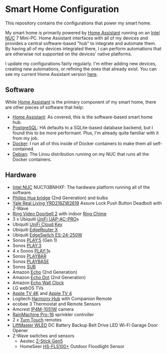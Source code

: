 # Smart Home Configuration

This repository contains the configurations that power my smart home.

My smart home is primarily powered by [Home Assistant] running on an [Intel NUC] 7 Mini-PC. Home Assistant interfaces
with all of my devices and provides a central software-based "hub" to integrate and automate them. By having
all of my devices integrated there, I can perform automations that are otherwise not supported on the devices' native
platforms.

I update my configurations fairly regularly. I'm either adding new devices, creating new automations, or refining the ones that
already exist. You can see my current Home Assistant version [here](homeassistant/.HA_VERSION).

## Software

While [Home Assistant] is the primary component of my smart home, there are other pieces of software that help:

* [Home Assistant]: As covered, this is the software-based smart home hub.
* [PostgreSQL]: HA defaults to a SQLite-based database backend, but I found this to be more performant. Plus, I'm already
  quite familiar with it from my job.
* [Docker]: I run all of this inside of Docker containers to make them all self-contained.
* [Debian]: The Linxu distribution running on my NUC that runs all the Docker containers.

## Hardware

* [Intel NUC] NUC7i3BNHXF: The hardware platform running all of the software.
* [Philips Hue bridge] (2nd Generation) and bulbs
* [Yale Real Living YRD216ZW2619] Assure Lock Push Button Deadbolt with Z-Wave
* [Ring Video Doorbell 2] with indoor [Ring Chime]
* 3 x Ubiquiti [UniFi UAP-AC-PRO]s
* Ubiquiti [UniFi Cloud Key]
* Ubiquiti [EdgeRouter X]
* Ubiquiti [EdgeSwitch ES-24-250W]
* Sonos [PLAY:5] (Gen 1)
* Sonos [PLAY:3]
* 4 x Sonos [PLAY:1]s
* Sonos [PLAYBAR]
* Sonos [PLAYBASE]
* Sonos [SUB]
* Amazon [Echo] (2nd Generation)
* Amazon [Echo Dot] (2nd Generation)
* Amazon [Echo Wall Clock]
* LG webOS TVs
* [Apple TV 4K] and [Apple TV 4]
* Logitech [Harmony Hub] with Companion Remote
* ecobee 3 Thermostat and Remote Sensors
* Amcrest [IP4M-1051W] camera
* [RainMachine Pro-16] sprinkler controller
* 2 x [Turn Touch] remotes
* [LiftMaster WLED] DC Battery Backup Belt Drive LED Wi-Fi Garage Door Opener
* Z-Wave switches and sensors
  * Aeotec [Z-Stick Gen5]
  * HomeSeer [HS-FLS100+] Outdoor Floodlight Sensor

<!-- Software -->
[Home Assistant]: https://home-assistant.io
[PostgreSQL]: https://www.postgresql.org
[Grafana]: https://grafana.com
[InfluxDB]: https://www.influxdata.com
[Docker]: https://docs.docker.com/engine/
[Debian]: https://www.debian.org
<!-- Hardware -->
[Intel NUC]: https://amzn.to/2YC6MCE
[Philips Hue bridge]: https://amzn.to/2K08QMx
[Yale Real Living YRD216ZW2619]: https://amzn.to/2Ylybo4
[Ring Video Doorbell 2]: https://amzn.to/2YqIVWh
[Ring Chime]: https://amzn.to/2ylqvaQ
[UniFi UAP-AC-PRO]: https://amzn.to/2LKwEpR
[UniFi Cloud Key]: https://amzn.to/2JYkKGt
[Edgerouter X]: https://amzn.to/2YubMoN
[EdgeSwitch ES-24-250W]: https://amzn.to/2SNA0c1
[PLAY:5]: https://amzn.to/2MkPH9v
[PLAY:3]: https://amzn.to/2YnHkfW
[PLAY:1]: https://amzn.to/315rpVl
[PLAYBAR]: https://amzn.to/2LIDig9
[PLAYBASE]: https://amzn.to/2LLnFV9
[SUB]: https://amzn.to/2Yq5p5R
[Echo]: https://amzn.to/311O5FW
[Echo Dot]: https://amzn.to/2K0TgQS
[Echo Wall Clock]: https://amzn.to/2SNalAq
[Apple TV 4K]: https://www.amazon.com/Apple-TV-64GB-Latest-Model/dp/B075NHCSS4/
[Apple TV 4]: https://www.amazon.com/Apple-TV-32GB-4th-generation/dp/B075NFX24M/
[Harmony Hub]: https://amzn.to/2SQkD2H
[IP4M-1051W]: https://amzn.to/2YnK8K0
[RainMachine Pro-16]: https://shop.rainmachine.com/products/rainmachine-pro-16
[Turn Touch]: https://shop.turntouch.com
[LiftMaster WLED]: https://www.liftmaster.com/led-light-garage-door-opener/p/WLED
<!-- Z-Wave -->
[Z-Stick Gen5]: https://amzn.to/2GAbAOy
[HS-FLS100+]: https://amzn.to/2DAjohf